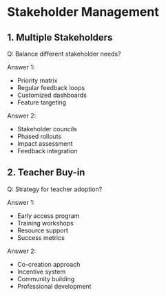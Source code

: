 # Stakeholder Management

## 1. Multiple Stakeholders

Q: Balance different stakeholder needs?

Answer 1:
- Priority matrix
- Regular feedback loops
- Customized dashboards
- Feature targeting

Answer 2:
- Stakeholder councils
- Phased rollouts
- Impact assessment
- Feedback integration

## 2. Teacher Buy-in

Q: Strategy for teacher adoption?

Answer 1:
- Early access program
- Training workshops
- Resource support
- Success metrics

Answer 2:
- Co-creation approach
- Incentive system
- Community building
- Professional development